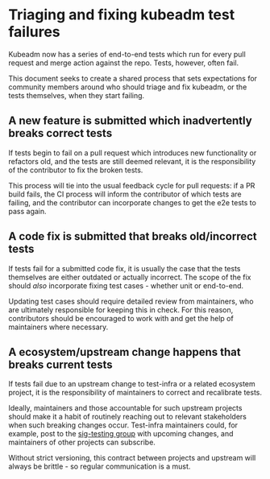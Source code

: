 # Triaging and fixing kubeadm test failures

Kubeadm now has a series of end-to-end tests which run for every pull request
and merge action against the repo. Tests, however, often fail.

This document seeks to create a shared process that sets expectations for
community members around who should triage and fix kubeadm, or the tests
themselves, when they start failing.

## A new feature is submitted which inadvertently breaks correct tests

If tests begin to fail on a pull request which introduces new functionality or
refactors old, and the tests are still deemed relevant, it is the responsibility
of the contributor to fix the broken tests.

This process will tie into the usual feedback cycle for pull requests: if a PR
build fails, the CI process will inform the contributor of which tests are failing,
and the contributor can incorporate changes to get the e2e tests to pass again.

## A code fix is submitted that breaks old/incorrect tests

If tests fail for a submitted code fix, it is usually the case that the tests
themselves are either outdated or actually incorrect. The scope of the fix
should _also_ incorporate fixing test cases - whether unit or end-to-end.

Updating test cases should require detailed review from maintainers, who are
ultimately responsible for keeping this in check. For this reason, contributors
should be encouraged to work with and get the help of maintainers where
necessary.

## A ecosystem/upstream change happens that breaks current tests

If tests fail due to an upstream change to test-infra or a related ecosystem
project, it is the responsibility of maintainers to correct and recalibrate
tests.  

Ideally, maintainers and those accountable for such upstream projects should
make it a habit of routinely reaching out to relevant stakeholders when such
breaking changes occur. Test-infra maintainers could, for example, post to the
[sig-testing group](https://groups.google.com/forum/#!forum/kubernetes-sig-testing) with
upcoming changes, and maintainers of other projects can subscribe.

Without strict versioning, this contract between projects and upstream
will always be brittle - so regular communication is a must.
